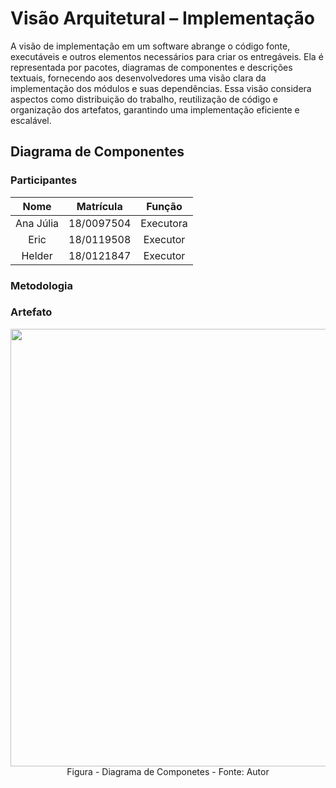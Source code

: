 # Visão Arquitetural – Implementação

A visão de implementação em um software abrange o código fonte, executáveis e outros elementos necessários para criar os entregáveis. Ela é representada por pacotes, diagramas de componentes e descrições textuais, fornecendo aos desenvolvedores uma visão clara da implementação dos módulos e suas dependências. Essa visão considera aspectos como distribuição do trabalho, reutilização de código e organização dos artefatos, garantindo uma implementação eficiente e escalável.

## Diagrama de Componentes

### Participantes

| Nome  | Matrícula  | Função |
| :--:  | :-------:  | :----: |
| Ana Júlia  | 18/0097504  | Executora |
| Eric       | 18/0119508  | Executor |
| Helder     | 18/0121847  | Executor |


### Metodologia

### Artefato

<img src="./IMG/VisaoImplementacao/components.png" align="center" width="700" height="">
<figcaption align="center" >Figura - Diagrama de Componetes - Fonte: Autor</figcaption>